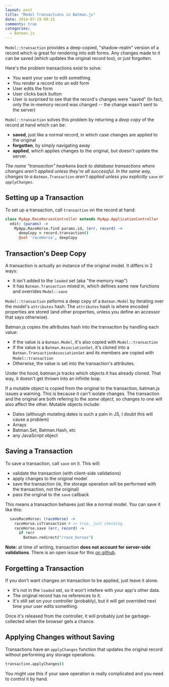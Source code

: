 ```yaml
---
layout: post
title: "Model Transactions in Batman.js"
date: 2014-07-19 09:15
comments: true
categories:
  - Batman.js
---
```


`Model::transaction` provides a deep-copied, "shadow-realm" version of a record which is great for rendering into edit forms. Any changes made to it can be saved (which updates the original record too), or just forgotten.

<!-- more -->

Here's the problem transactions exist to solve:

- You want your user to edit something
- You render a record into an edit form
- User edits the form
- User clicks back button
- User is surprised to see that the record's changes were "saved" (In fact, only the in-memory record was changed -- the change wasn't sent to the server)

`Model::transaction` solves this problem by returning a _deep copy_ of the record at hand which can be:

- __saved__, just like a normal record, in which case changes are applied to the original
- __forgotten__, by simply navigating away
- __applied__, which applies changes to the original, but doesn't update the server.

_The name "transaction" hearkens back to database transactions where changes aren't applied unless they're all successful. In the same way, changes to a `Batman.Transaction` aren't applied unless you explicitly `save` or `applyChanges`._

## Setting up a Transaction

To set up a transaction, call `transaction` on the record at hand:

```coffeescript
class MyApp.RaceHorsesController extends MyApp.ApplicationController
  edit: (params) ->
    MyApp.RaceHorse.find params.id, (err, record) ->
      deepCopy = record.transaction()
      @set 'raceHorse', deepCopy
```

## Transaction's Deep Copy

A transaction is actually an instance of the original model. It differs in 2 ways:

- It isn't added to the `loaded` set (aka "the memory map")
- It has `Batman.Transaction` mixed in, which defines some new functions and overrides `Model::save`

`Model::transaction` peforms a deep copy of a `Batman.Model` by
 iterating over the model's `attributes` hash. The `attributes` hash is where encoded properties are stored (and other properties, unless you define an accessor that says otherwise).

Batman.js copies the attributes hash into the transaction by handling each value:

- If the value is a `Batman.Model`, it's also copied with `Model::transaction`
- If the value is a `Batman.AssociationSet`, it's cloned into a `Batman.TransactionAssociationSet` and its members are copied with `Model::transaction`
- Otherwise, the value is set into the transaction's attributes.

Under the hood, batman.js tracks which objects it has already cloned. That way, it doesn't get thrown into an infinite loop.

If a mutable object is copied from the original to the transaction, batman.js issues a warning. This is because it can't isolate changes. The transaction and the original are both refering to the _same object_, so changes to one will also affect the other. Mutable objects include:

- Dates (although mutating dates is such a pain in JS, I doubt this will cause a problem)
- Arrays
- Batman.Set, Batman.Hash, etc
- any JavaScript object

## Saving a Transaction

To save a transaction, call `save` on it. This will:

- validate the transaction (with client-side validations)
- apply changes to the original model
- save the transaction (ie, the storage operation will be performed with the transaction, not the original)
- pass the original to the `save` callback

This means a transaction behaves just like a normal model. You can save it like this:

```coffeescript
  saveRaceHorse: (raceHorse) ->
    raceHorse.isTransaction # => true, just checking
    raceHorse.save (err, record) ->
      if !err
        Batman.redirect("/race_horses")
```

__Note:__ at time of writing, transaction __does not account for server-side validations__. There is an open issue for this [on github](https://github.com/batmanjs/batman/issues/1049).

## Forgetting a Transaction

If you don't want changes on transaction to be applied, just leave it alone.

- It's not in the `loaded` set, so it won't intefere with your app's other data.
- The original record has no references to it.
- It's still set on your controller (probably), but it will get overrided next time your user edits something.

Once it's released from the controller, it will probably just be garbage-collected when the browser gets a chance.

## Applying Changes without Saving

Transactions have an `applyChanges` function that updates the original record without performing any storage operations.

```coffeescript
transaction.applyChanges()
```

You might use this if your save operation is really complicated and you need to control it by hand.





